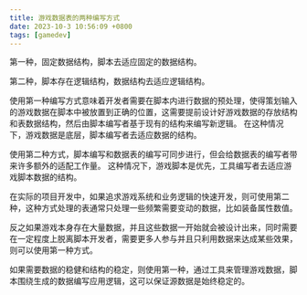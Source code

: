 ```yaml
---
title: 游戏数据表的两种编写方式
date: 2023-10-3 10:56:09 +0800
tags: [gamedev]
---
```


第一种，固定数据结构，脚本去适应固定的数据结构。

第二种，脚本存在逻辑结构，数据结构去适应逻辑结构。

使用第一种编写方式意味着开发者需要在脚本内进行数据的预处理，使得策划输入的游戏数据在脚本中被放置到正确的位置，这需要提前设计好游戏数据的存放结构和表数据结构，然后由脚本编写者基于现有的结构来编写新逻辑。
在这种情况下，游戏数据是底层，脚本编写者去适应数据的结构。

使用第二种方式，脚本编写和数据表的编写可同步进行，但会给数据表的编写者带来许多额外的适配工作量。
这种情况下，游戏脚本是优先，工具编写者去适应游戏脚本数据的结构。

在实际的项目开发中，如果追求游戏系统和业务逻辑的快速开发，则可使用第二种，这种方式处理的表通常只处理一些频繁需要变动的数据，比如装备属性数值。

反之如果游戏本身存在大量数据，并且这些数据一开始就会被设计出来，同时需要在一定程度上脱离脚本开发者，需要更多人参与并且只利用数据来达成某些效果，则可以使用第一种方式。

如果需要数据的稳健和结构的稳定，则使用第一种，通过工具来管理游戏数据，脚本围绕生成的数据编写应用逻辑，这可以保证源数据是始终稳定的。
